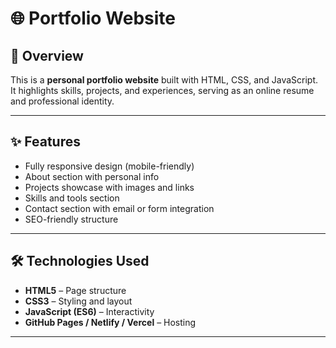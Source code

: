 # 🌐 Portfolio Website

## 📖 Overview
This is a **personal portfolio website** built with HTML, CSS, and JavaScript.  
It highlights skills, projects, and experiences, serving as an online resume and professional identity.

---

## ✨ Features
- Fully responsive design (mobile-friendly)  
- About section with personal info  
- Projects showcase with images and links  
- Skills and tools section  
- Contact section with email or form integration  
- SEO-friendly structure  

---

## 🛠️ Technologies Used
- **HTML5** – Page structure  
- **CSS3** – Styling and layout  
- **JavaScript (ES6)** – Interactivity  
- **GitHub Pages / Netlify / Vercel** – Hosting  

---
